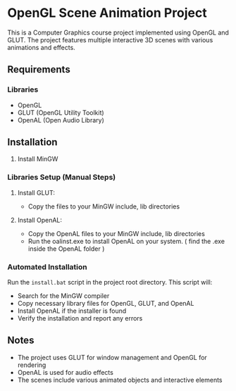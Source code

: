 # OpenGL Scene Animation Project

This is a Computer Graphics course project implemented using OpenGL and GLUT. The project features multiple interactive 3D scenes with various animations and effects.

## Requirements

### Libraries
- OpenGL
- GLUT (OpenGL Utility Toolkit)
- OpenAL (Open Audio Library)

## Installation
1. Install MinGW

### Libraries Setup (Manual Steps)
1. Install GLUT:
   - Copy the files to your MinGW include, lib directories

2. Install OpenAL:
   - Copy the OpenAL files to your MinGW include, lib directories
   - Run the oalinst.exe to install OpenAL on your system. ( find the .exe inside the OpenAL folder )

### Automated Installation
Run the `install.bat` script in the project root directory. This script will:
- Search for the MinGW compiler
- Copy necessary library files for OpenGL, GLUT, and OpenAL
- Install OpenAL if the installer is found
- Verify the installation and report any errors

## Notes
- The project uses GLUT for window management and OpenGL for rendering
- OpenAL is used for audio effects
- The scenes include various animated objects and interactive elements 